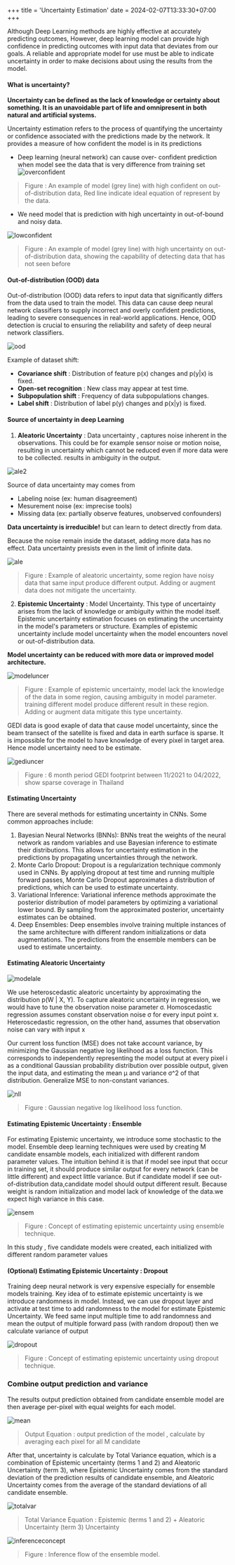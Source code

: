 +++
title = 'Uncertainty Estimation'
date = 2024-02-07T13:33:30+07:00
+++

Although Deep Learning methods are highly effective at accurately predicting outcomes, However, deep learning model can provide high confidence in predicting outcomes with input data that deviates from our goals. A reliable and appropriate model for use must be able to indicate uncertainty in order to make decisions about using the results from the model.

#### What is uncertainty?

**Uncertainty can be defined as the lack of knowledge or certainty about something. It is an unavoidable part of life and omnipresent in both natural and artificial systems.**

Uncertainty estimation refers to the process of quantifying the uncertainty or confidence associated with the predictions made by the network. It provides a measure of how confident the model is in its predictions

- Deep learning (neural network) can cause over- confident prediction when model see the data that is very difference from training set
![overconfident](overconfident.png?height=250px)
> Figure : An example of model (grey line) with high confident on out-of-distribution data, Red line indicate ideal equation of represent by the data.

- We need model that is prediction with high uncertainty in out-of-bound and noisy data.

![lowconfident](lowconfident.png?height=250px)
> Figure : An example of model (grey line) with high uncertainty on out-of-distribution data, showing the capability of detecting data that has not seen before

#### Out-of-distribution (OOD) data

Out-of-distribution (OOD) data refers to input data that significantly differs from the data used to train the model. This data can cause deep neural network classifiers to supply incorrect and overly confident predictions, leading to severe consequences in real-world applications. Hence, OOD detection is crucial to ensuring the reliability and safety of deep neural network classifiers.

![ood](ood.png)

Example of dataset shift:
- **Covariance shift** : Distribution of feature p(x) changes and p(y|x) is fixed.
- **Open-set recognition** : New class may appear  at test time.
- **Subpopulation shift** : Frequency of data subpopulations changes.
- **Label shift** : Distribution of label p(y) changes and p(x|y) is fixed.

#### Source of uncertainty in deep Learning

1. **Aleatoric Uncertainty** : Data uncertainty , captures noise inherent in the observations. This could be for example sensor noise or motion
noise, resulting in uncertainty which cannot be reduced even if more data were to be collected. results in ambiguity in the output.

![ale2](ale2.png?height=500px)

Source of data uncertainty may comes from
- Labeling noise (ex: human disagreement)
- Mesurement noise (ex: imprecise tools)
- Missing data (ex: partially observe features, unobserved confounders)

**Data uncertainty is irreducible!** but can learn to detect directly from data.

Because the noise remain inside the dataset, adding more data has no effect. Data uncertainty presists even in the limit of infinite data.

![ale](ale.png?height=250px)
> Figure : Example of aleatoric uncertainty, some region have noisy data that same input produce different output. Adding or augment data does not mitigate the uncertainty.

2. **Epistemic Uncertainty** : Model Uncertainty. This type of uncertainty arises from the lack of knowledge or ambiguity within the model itself. Epistemic uncertainty estimation focuses on estimating the uncertainty in the model's parameters or structure. Examples of epistemic uncertainty include model uncertainty when the model encounters novel or out-of-distribution data.

**Model uncertainty can be reduced with more data or improved model architecture.**

![modeluncer](modeluncer.png?height=250px)
> Figure : Example of epistemic uncertainty, model lack the knowledge of the data in some region, causing ambiguity in model parameter. training different model produce different result in these region. Adding or augment data  mitigate this type uncertainty.

GEDI data is good exaple of data that cause model uncertainty, since the beam transect of the satellite is fixed and data in earth surface is sparse. It is impossible for the model to have knowledge of every pixel in target area. Hence model uncertainty need to be estimate.

![gediuncer](gediuncer.png?height=500px)

> Figure : 6 month period GEDI footprint between 11/2021 to 04/2022, show sparse coverage in Thailand

#### Estimating Uncertainty

There are several methods for estimating uncertainty in CNNs. Some common approaches include:

1. Bayesian Neural Networks (BNNs): BNNs treat the weights of the neural network as random variables and use Bayesian inference to estimate their distributions. This allows for uncertainty estimation in the predictions by propagating uncertainties through the network.
2. Monte Carlo Dropout: Dropout is a regularization technique commonly used in CNNs. By applying dropout at test time and running multiple forward passes, Monte Carlo Dropout approximates a distribution of predictions, which can be used to estimate uncertainty.
3. Variational Inference: Variational inference methods approximate the posterior distribution of model parameters by optimizing a variational lower bound. By sampling from the approximated posterior, uncertainty estimates can be obtained.
4. Deep Ensembles: Deep ensembles involve training multiple instances of the same architecture with different random initializations or data augmentations. The predictions from the ensemble members can be used to estimate uncertainty.

#### Estimating Aleatoric Uncertainty
![modelale](modelale.png)

We use heteroscedastic aleatoric uncertainty by approximating the distribution p(W | X, Y). To capture aleatoric uncertainty in regression, we would have
to tune the observation noise parameter σ. Homoscedastic regression assumes constant observation noise σ for every input point x. Heteroscedastic regression, on the other hand, assumes that observation noise can vary with input x

Our current loss function (MSE) does not take account variance, by minimizing the Gaussian negative log likelihood as a loss function. This corresponds to independently representing the model output at every pixel i as a conditional Gaussian probability distribution over possible output, given the input data, and estimating the mean µ and variance  σ^2 of that distribution. Generalize MSE to non-constant variances.

![nll](nll.png)

>  Figure : Gaussian negative log likelihood loss function.

#### Estimating Epistemic Uncertainty : Ensemble

For estimating Epistemic uncertainty, we introduce some stochastic to the model. Ensemble deep learning techniques were used by creating M candidate ensamble models, each initialized with different random
parameter values. The intuition behind it is that if model see input that occur in training set, it should produce similar output for every network (can be little different) and expect little variance. But if candidate model if see out-of-distribution data,candidate model should output different result. Because weight is random initialization and model lack of knowledge of the data.we expect high variance in this case.

![ensem](ensem.png?height=250px)
> Figure : Concept of estimating epistemic uncertainty using ensemble technique.

In this study ,  five candidate models were created, each initialized with different random parameter values

#### (Optional) Estimating Epistemic Uncertainty : Dropout

Training deep neural network is very expensive especially for ensemble models training. Key idea of to estimate epistemic uncertainty is we introduce randomness in model. Instead, we can use dropout layer and activate at test time to add randomness to the model for estimate  Epistemic  Uncertainty. We feed same input multiple time to add randomness and mean the output of multiple forward pass (with random dropout) then we calculate variance of output

![dropout](dropout.png?height=200px)
> Figure : Concept of estimating epistemic uncertainty using dropout technique.


### Combine output prediction and variance

The results output prediction obtained from candidate ensemble model are then average per-pixel with equal weights for each model.

![mean](mean.png)
> Output Equation : output prediction of the model , calculate by averaging each pixel for all M candidate

After that, uncertainty is calculate by Total Variance equation, which is a combination of Epistemic uncertainty (terms 1 and 2) and Aleatoric Uncertainty (term 3), where Epistemic Uncertainty comes from the standard deviation of the prediction results of candidate ensemble, and Aleatoric Uncertainty comes from the average of the standard deviations of all candidate ensemble.

![totalvar](totalvar.png)
> Total Variance Equation : Epistemic (terms 1 and 2)  + Aleatoric Uncertainty (term 3) Uncertainty

![inferenceconcept](inferenceconcept.png)
> Figure : Inference flow of the ensemble model. 